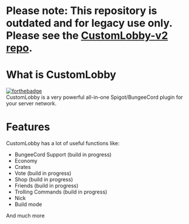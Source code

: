 # Please note: This repository is outdated and for legacy use only. Please see the [CustomLobby-v2 repo](https://github.com/Snapecraft-Serverteam/CustomLobby-v2).




# What is CustomLobby
[![forthebadge](https://forthebadge.com/images/badges/made-with-java.svg)](https://forthebadge.com)  
CustomLobby is a very powerful all-in-one Spigot/BungeeCord plugin for your server network.

# Features
CustomLobby has a lot of useful functions like:
* BungeeCord Support (build in progress)
* Economy
* Crates
* Vote (build in progress)
* Shop (build in progress)
* Friends (build in progress)
* Trolling Commands (build in progress)
* Nick
* Build mode

And much more
